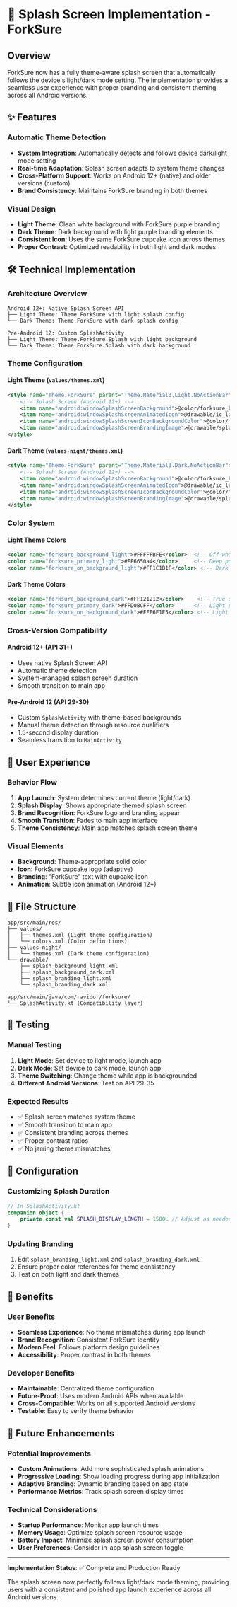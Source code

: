 # 🌟 Splash Screen Implementation - ForkSure

## Overview

ForkSure now has a fully theme-aware splash screen that automatically follows the device's light/dark mode setting. The implementation provides a seamless user experience with proper branding and consistent theming across all Android versions.

## ✨ Features

### Automatic Theme Detection
- **System Integration**: Automatically detects and follows device dark/light mode setting
- **Real-time Adaptation**: Splash screen adapts to system theme changes
- **Cross-Platform Support**: Works on Android 12+ (native) and older versions (custom)
- **Brand Consistency**: Maintains ForkSure branding in both themes

### Visual Design
- **Light Theme**: Clean white background with ForkSure purple branding
- **Dark Theme**: Dark background with light purple branding elements
- **Consistent Icon**: Uses the same ForkSure cupcake icon across themes
- **Proper Contrast**: Optimized readability in both light and dark modes

## 🛠️ Technical Implementation

### Architecture Overview

```
Android 12+: Native Splash Screen API
├── Light Theme: Theme.ForkSure with light splash config
└── Dark Theme: Theme.ForkSure with dark splash config

Pre-Android 12: Custom SplashActivity
├── Light Theme: Theme.ForkSure.Splash with light background
└── Dark Theme: Theme.ForkSure.Splash with dark background
```

### Theme Configuration

#### Light Theme (`values/themes.xml`)
```xml
<style name="Theme.ForkSure" parent="Theme.Material3.Light.NoActionBar">
    <!-- Splash Screen (Android 12+) -->
    <item name="android:windowSplashScreenBackground">@color/forksure_background_light</item>
    <item name="android:windowSplashScreenAnimatedIcon">@drawable/ic_launcher_foreground</item>
    <item name="android:windowSplashScreenIconBackgroundColor">@color/forksure_primary_light</item>
    <item name="android:windowSplashScreenBrandingImage">@drawable/splash_branding_light</item>
</style>
```

#### Dark Theme (`values-night/themes.xml`)
```xml
<style name="Theme.ForkSure" parent="Theme.Material3.Dark.NoActionBar">
    <!-- Splash Screen (Android 12+) -->
    <item name="android:windowSplashScreenBackground">@color/forksure_background_dark</item>
    <item name="android:windowSplashScreenAnimatedIcon">@drawable/ic_launcher_foreground</item>
    <item name="android:windowSplashScreenIconBackgroundColor">@color/forksure_primary_dark</item>
    <item name="android:windowSplashScreenBrandingImage">@drawable/splash_branding_dark</item>
</style>
```

### Color System

#### Light Theme Colors
```xml
<color name="forksure_background_light">#FFFFFBFE</color>  <!-- Off-white -->
<color name="forksure_primary_light">#FF6650a4</color>     <!-- Deep purple -->
<color name="forksure_on_background_light">#FF1C1B1F</color> <!-- Dark text -->
```

#### Dark Theme Colors
```xml
<color name="forksure_background_dark">#FF121212</color>    <!-- True dark -->
<color name="forksure_primary_dark">#FFD0BCFF</color>      <!-- Light purple -->
<color name="forksure_on_background_dark">#FFE6E1E5</color> <!-- Light text -->
```

### Cross-Version Compatibility

#### Android 12+ (API 31+)
- Uses native Splash Screen API
- Automatic theme detection
- System-managed splash screen duration
- Smooth transition to main app

#### Pre-Android 12 (API 29-30)
- Custom `SplashActivity` with theme-based backgrounds
- Manual theme detection through resource qualifiers
- 1.5-second display duration
- Seamless transition to `MainActivity`

## 📱 User Experience

### Behavior Flow
1. **App Launch**: System determines current theme (light/dark)
2. **Splash Display**: Shows appropriate themed splash screen
3. **Brand Recognition**: ForkSure logo and branding appear
4. **Smooth Transition**: Fades to main app interface
5. **Theme Consistency**: Main app matches splash screen theme

### Visual Elements
- **Background**: Theme-appropriate solid color
- **Icon**: ForkSure cupcake logo (adaptive)
- **Branding**: "ForkSure" text with cupcake icon
- **Animation**: Subtle icon animation (Android 12+)

## 📁 File Structure

```
app/src/main/res/
├── values/
│   ├── themes.xml (Light theme configuration)
│   └── colors.xml (Color definitions)
├── values-night/
│   └── themes.xml (Dark theme configuration)
└── drawable/
    ├── splash_background_light.xml
    ├── splash_background_dark.xml
    ├── splash_branding_light.xml
    └── splash_branding_dark.xml

app/src/main/java/com/ravidor/forksure/
└── SplashActivity.kt (Compatibility layer)
```

## 🧪 Testing

### Manual Testing
1. **Light Mode**: Set device to light mode, launch app
2. **Dark Mode**: Set device to dark mode, launch app
3. **Theme Switching**: Change theme while app is backgrounded
4. **Different Android Versions**: Test on API 29-35

### Expected Results
- ✅ Splash screen matches system theme
- ✅ Smooth transition to main app
- ✅ Consistent branding across themes
- ✅ Proper contrast ratios
- ✅ No jarring theme mismatches

## 🔧 Configuration

### Customizing Splash Duration
```kotlin
// In SplashActivity.kt
companion object {
    private const val SPLASH_DISPLAY_LENGTH = 1500L // Adjust as needed
}
```

### Updating Branding
1. Edit `splash_branding_light.xml` and `splash_branding_dark.xml`
2. Ensure proper color references for theme consistency
3. Test on both light and dark themes

## 🚀 Benefits

### User Benefits
- **Seamless Experience**: No theme mismatches during app launch
- **Brand Recognition**: Consistent ForkSure identity
- **Modern Feel**: Follows platform design guidelines
- **Accessibility**: Proper contrast in both themes

### Developer Benefits
- **Maintainable**: Centralized theme configuration
- **Future-Proof**: Uses modern Android APIs when available
- **Cross-Compatible**: Works on all supported Android versions
- **Testable**: Easy to verify theme behavior

## 🔮 Future Enhancements

### Potential Improvements
- **Custom Animations**: Add more sophisticated splash animations
- **Progressive Loading**: Show loading progress during app initialization
- **Adaptive Branding**: Dynamic branding based on app state
- **Performance Metrics**: Track splash screen display times

### Technical Considerations
- **Startup Performance**: Monitor app launch times
- **Memory Usage**: Optimize splash screen resource usage
- **Battery Impact**: Minimize splash screen power consumption
- **User Preferences**: Consider in-app splash screen toggle

---

**Implementation Status**: ✅ Complete and Production Ready

The splash screen now perfectly follows light/dark mode theming, providing users with a consistent and polished app launch experience across all Android versions. 